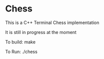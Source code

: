 # Chess

This is a C++ Terminal Chess implementation

It is still in progress at the moment


To build:
   make

To Run:
   ./chess


